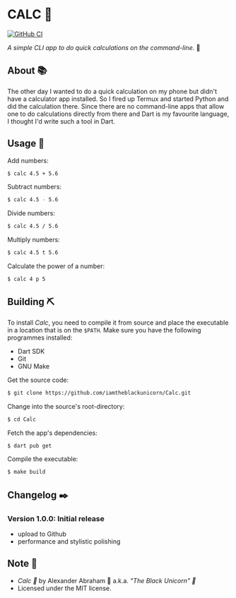 # CALC :octopus:

[![GitHub CI](https://github.com/iamtheblackunicorn/Calc/actions/workflows/dart.yml/badge.svg)](https://github.com/iamtheblackunicorn/Calc/actions)

*A simple CLI app to do quick calculations on the command-line.* :octopus:

## About :books:

The other day I wanted to do a quick calculation on my phone but didn't have a calculator app installed.
So I fired up Termux and started Python and did the calculation there. Since there are no command-line apps
that allow one to do calculations directly from there and Dart is my favourite language, I thought I'd write such a tool in Dart.

## Usage :hammer:

Add numbers:
```bash
$ calc 4.5 + 5.6
```

Subtract numbers:
```bash
$ calc 4.5 - 5.6
```

Divide numbers:
```bash
$ calc 4.5 / 5.6
```

Multiply numbers:
```bash
$ calc 4.5 t 5.6
```

Calculate the power of a number:
```bash
$ calc 4 p 5
```

## Building :pick:

To install *Calc*, you need to compile it from source and place the executable in a location that is on the `$PATH`.
Make sure you have the following programmes installed:

- Dart SDK
- Git
- GNU Make

Get the source code:
```bash
$ git clone https://github.com/iamtheblackunicorn/Calc.git
```

Change into the source's root-directory:
```bash
$ cd Calc
```

Fetch the app's dependencies:
```bash
$ dart pub get
```

Compile the executable:
```bash
$ make build
```

## Changelog :black_nib:

### Version 1.0.0: Initial release

- upload to Github
- performance and stylistic polishing

## Note :scroll:

- *Calc :octopus:* by Alexander Abraham :black_heart: a.k.a. *"The Black Unicorn" :unicorn:*
- Licensed under the MIT license.
